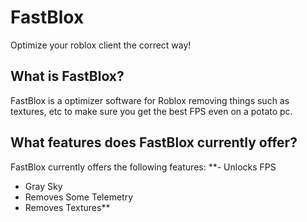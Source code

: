 # FastBlox
Optimize your roblox client the correct way!

## What is FastBlox?
FastBlox is a optimizer software for Roblox removing things such as textures, etc to make sure you get the best FPS even on a potato pc.

## What features does FastBlox currently offer?
FastBlox currently offers the following features: 
**- Unlocks FPS
- Gray Sky
- Removes Some Telemetry
- Removes Textures**

